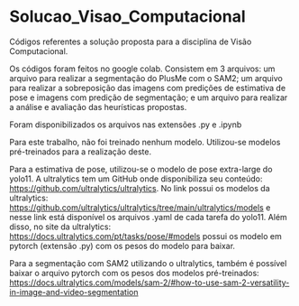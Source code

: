 # Solucao_Visao_Computacional
Códigos referentes a solução proposta para a disciplina de Visão Computacional.

Os códigos foram feitos no google colab. Consistem em 3 arquivos: um arquivo para realizar a segmentação do PlusMe com o SAM2; um arquivo para realizar a sobreposição das imagens com predições de estimativa de pose e imagens com predição de segmentação; e um arquivo para realizar a análise e avaliação das heurísticas propostas.

Foram disponibilizados os arquivos nas extensões .py e .ipynb

Para este trabalho, não foi treinado nenhum modelo. Utilizou-se modelos pré-treinados para a realização deste.

Para a estimativa de pose, utilizou-se o modelo de pose extra-large do yolo11. A ultralytics tem um GitHub onde disponibiliza seu conteúdo: https://github.com/ultralytics/ultralytics. 
No link possui os modelos da ultralytics: https://github.com/ultralytics/ultralytics/tree/main/ultralytics/models e nesse link está disponível os arquivos .yaml de cada tarefa do yolo11. 
Além disso, no site da ultralytics: https://docs.ultralytics.com/pt/tasks/pose/#models possui os modelo em pytorch (extensão .py) com os pesos do modelo para baixar.

Para a segmentação com SAM2 utilizando o ultralytics, também é possível baixar o arquivo pytorch com os pesos dos modelos pré-treinados: https://docs.ultralytics.com/models/sam-2/#how-to-use-sam-2-versatility-in-image-and-video-segmentation
